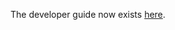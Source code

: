 The developer guide now exists [here](https://developer.chrome.com/blog/shared-element-transitions-for-spas/).
